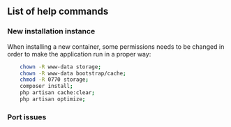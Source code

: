 ## List of help commands
### New installation instance
When installing a new container, some permissions needs to be changed in order to make the application
run in a proper way:

```bash
    chown -R www-data storage; 
    chown -R www-data bootstrap/cache; 
    chmod -R 0770 storage; 
    composer install; 
    php artisan cache:clear; 
    php artisan optimize;
```

### Port issues
